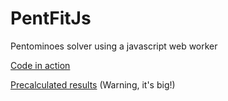 # PentFitJs
Pentominoes solver using a javascript web worker

[Code in action](https://andywarduk.github.io/PentFitJs/PentFit.html)

[Precalculated results](https://andywarduk.github.io/PentFitJs/PentFitResults.html) (Warning, it's big!)
